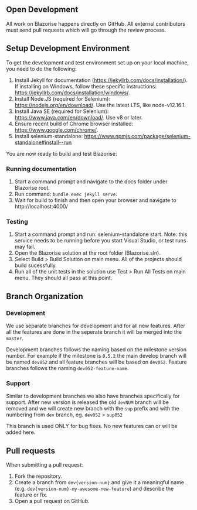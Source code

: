 ## Open Development

All work on Blazorise happens directly on GitHub. All external contributors must send pull requests which will go through the review process.

## Setup Development Environment

To get the development and test environment set up on your local machine, you need to do the following:

1. Install Jekyll for documentation (https://jekyllrb.com/docs/installation/). If installing on Windows, follow these specific instructions: https://jekyllrb.com/docs/installation/windows/.
2. Install Node.JS (required for Selenium): https://nodejs.org/en/download/. Use the latest LTS, like node-v12.16.1.
3. Install Java SE (required for Selenium): https://www.java.com/en/download/. Use v8 or later.
4. Ensure recent build of Chrome browser installed: https://www.google.com/chrome/.
5. Install selenium-standalone: https://www.npmjs.com/package/selenium-standalone#install--run

You are now ready to build and test Blazorise:

### Running documentation

1. Start a command prompt and navigate to the docs folder under Blazorise root.
2. Run command: `bundle exec jekyll serve`.
3. Wait for build to finish and then open your browser and navigate to http://localhost:4000/

### Testing

1. Start a command prompt and run: selenium-standalone start. Note: this service needs to be running before you start Visual Studio, or test runs may fail.
2. Open the Blazorise solution at the root folder (Blazorise.sln).
3. Select Build > Build Solution on main menu. All of the projects should build sucessfully.
4. Run all of the unit tests in the solution use Test > Run All Tests on main menu. They should all pass at this point.

## Branch Organization

### Development

We use separate branches for development and for all new features. After all the features are done in the seperate branch it will be merged into the `master`.

Development branches follows the naming based on the milestone version number. For example if the milestone is `0.5.2` the main develop branch will be named `dev052` and all feature branches will be based on `dev052`. Feature branches follows the naming `dev052-feature-name`.

### Support

Similar to development branches we also have branches specifically for support. After new version is released the old `devNUM` branch will be removed and we will create new branch with the `sup` prefix and with the numbering from `dev` branch, eg. `dev052` > `sup052`

This branch is used ONLY for bug fixes. No new features can or will be added here.

## Pull requests

When submitting a pull request:

1. Fork the repository.
2. Create a branch from `dev{version-num}` and give it a meaningful name (e.g. `dev{version-num}-my-awesome-new-feature`) and describe the feature or fix.
3. Open a pull request on GitHub.
